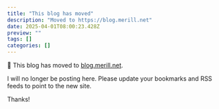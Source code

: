 ```yaml
---
title: "This blog has moved"
description: "Moved to https://blog.merill.net"
date: 2025-04-01T08:00:23.428Z
preview: ""
tags: []
categories: []
---
```


🚀 This blog has moved to [blog.merill.net](https://blog.merill.net).

I will no longer be posting here. Please update your bookmarks and RSS feeds to point to the new site.

Thanks!
